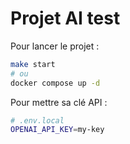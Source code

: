 # Projet AI test

Pour lancer le projet :

```bash
make start
# ou
docker compose up -d
```

Pour mettre sa clé API :

```bash
# .env.local
OPENAI_API_KEY=my-key
```
